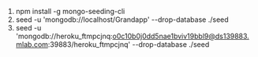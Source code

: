 1. npm install -g mongo-seeding-cli
1. seed -u 'mongodb://localhost/Grandapp' --drop-database ./seed
1. seed -u 'mongodb://heroku_ftmpcjnq:o0c10b0j0dd5nae1bviv19bbl9@ds139883.mlab.com:39883/heroku_ftmpcjnq' --drop-database ./seed